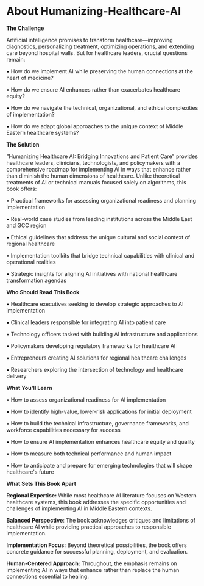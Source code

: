 # About Humanizing-Healthcare-AI


**The Challenge**

Artificial intelligence promises to transform healthcare—improving diagnostics, personalizing treatment, optimizing operations, and extending care beyond hospital walls.
But for healthcare leaders, crucial questions remain:

•	How do we implement AI while preserving the human connections at the heart of medicine?

•	How do we ensure AI enhances rather than exacerbates healthcare equity?

•	How do we navigate the technical, organizational, and ethical complexities of implementation?

•	How do we adapt global approaches to the unique context of Middle Eastern healthcare systems?

**The Solution**

"Humanizing Healthcare AI: Bridging Innovations and Patient Care" provides healthcare leaders, clinicians, technologists, and policymakers with a comprehensive roadmap for implementing AI in ways that enhance rather than diminish the human dimensions of healthcare.
Unlike theoretical treatments of AI or technical manuals focused solely on algorithms, this book offers:

•	Practical frameworks for assessing organizational readiness and planning implementation

•	Real-world case studies from leading institutions across the Middle East and GCC region

•	Ethical guidelines that address the unique cultural and social context of regional healthcare

•	Implementation toolkits that bridge technical capabilities with clinical and operational realities

•	Strategic insights for aligning AI initiatives with national healthcare transformation agendas

**Who Should Read This Book**

•	Healthcare executives seeking to develop strategic approaches to AI implementation

•	Clinical leaders responsible for integrating AI into patient care

•	Technology officers tasked with building AI infrastructure and applications

•	Policymakers developing regulatory frameworks for healthcare AI

•	Entrepreneurs creating AI solutions for regional healthcare challenges

•	Researchers exploring the intersection of technology and healthcare delivery

**What You'll Learn**

•	How to assess organizational readiness for AI implementation

•	How to identify high-value, lower-risk applications for initial deployment

•	How to build the technical infrastructure, governance frameworks, and workforce capabilities necessary for success

•	How to ensure AI implementation enhances healthcare equity and quality

•	How to measure both technical performance and human impact

•	How to anticipate and prepare for emerging technologies that will shape healthcare's future

**What Sets This Book Apart**

**Regional Expertise:** While most healthcare AI literature focuses on Western healthcare systems, this book addresses the specific opportunities and challenges of implementing AI in Middle Eastern contexts.

**Balanced Perspective**: The book acknowledges critiques and limitations of healthcare AI while providing practical approaches to responsible implementation.

**Implementation Focus:** Beyond theoretical possibilities, the book offers concrete guidance for successful planning, deployment, and evaluation.

**Human-Centered Approach:** Throughout, the emphasis remains on implementing AI in ways that enhance rather than replace the human connections essential to healing.
